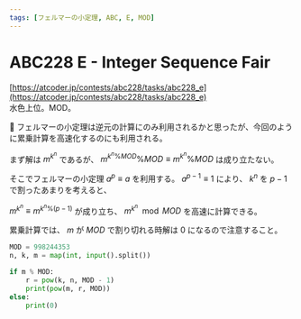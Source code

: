 ```yaml
---
tags: [フェルマーの小定理, ABC, E, MOD]
---
```


# ABC228 E - Integer Sequence Fair

[https://atcoder.jp/contests/abc228/tasks/abc228_e](https://atcoder.jp/contests/abc228/tasks/abc228_e)  
水色上位。MOD。

 フェルマーの小定理は逆元の計算にのみ利用されるかと思ったが、今回のように累乗計算を高速化するのにも利用される。

まず解は $m^{k^n}$ であるが、 $m^{k^n \% MOD} \% MOD \equiv m^{k^n} \% MOD$ は成り立たない。

そこでフェルマーの小定理 $a^p \equiv a$ を利用する。 $a^{p-1} \equiv 1$ により、 $k^n$ を $p-1$ で割ったあまりを考えると、

$m^{k^n} \equiv m^{k^n\%(p-1)}$ が成り立ち、 $m^{k^n}\mod{MOD}$ を高速に計算できる。

累乗計算では、 $m$ が $MOD$ で割り切れる時解は $0$ になるので注意すること。

```py
MOD = 998244353
n, k, m = map(int, input().split())

if m % MOD:
    r = pow(k, n, MOD - 1)
    print(pow(m, r, MOD))
else:
    print(0)

```
